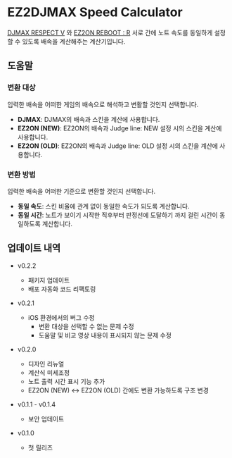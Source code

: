 # EZ2DJMAX Speed Calculator

[DJMAX RESPECT V](https://store.steampowered.com/app/960170/DJMAX_RESPECT_V/)
와
[EZ2ON REBOOT : R](https://store.steampowered.com/app/1477590/EZ2ON_REBOOT__R/)
서로 간에 노트 속도를 동일하게 설정할 수 있도록 배속을 계산해주는 계산기입니다.

## 도움말

### 변환 대상

입력한 배속을 어떠한 게임의 배속으로 해석하고 변활할 것인지 선택합니다.

- **DJMAX**: DJMAX의 배속과 스킨을 계산에 사용합니다.
- **EZ2ON (NEW)**: EZ2ON의 배속과 Judge line: NEW 설정 시의 스킨을 계산에 사용합니다.
- **EZ2ON (OLD)**: EZ2ON의 배속과 Judge line: OLD 설정 시의 스킨을 계산에 사용합니다.

### 변환 방법

입력한 배속을 어떠한 기준으로 변환할 것인지 선택합니다.

- **동일 속도**: 스킨 비율에 관계 없이 동일한 속도가 되도록 계산합니다.
- **동일 시간**: 노트가 보이기 시작한 직후부터 판정선에 도달하기 까지 걸린 시간이 동일하도록
  계산합니다.

## 업데이트 내역

- v0.2.2

  - 패키지 업데이트
  - 배포 자동화 코드 리팩토링

- v0.2.1

  - iOS 환경에서의 버그 수정
    - 변환 대상을 선택할 수 없는 문제 수정
    - 도움말 및 비교 영상 내용이 표시되지 않는 문제 수정

- v0.2.0

  - 디자인 리뉴얼
  - 계산식 미세조정
  - 노트 출력 시간 표시 기능 추가
  - EZ2ON (NEW) <-> EZ2ON (OLD) 간에도 변환 가능하도록 구조 변경

- v0.1.1 - v0.1.4

  - 보안 업데이트

- v0.1.0
  - 첫 릴리즈
